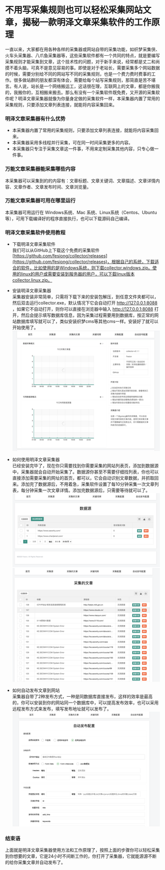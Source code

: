 # 不用写采集规则也可以轻松采集网站文章，揭秘一款明泽文章采集软件的工作原理

一直以来，大家都在用各种各样的采集器或网站自带的采集功能，如织梦采集侠、火车头采集器、八爪鱼采集器等，这些采集软件都有一个共同的特点，就是要编写采集规则才能采集到文章，这个技术性的问题，对于新手来说，经常都是丈二和尚摸不着头脑，可真不是意见容易的事。即使是对于老站长，需要采集多个网站数据的时候，需要分别给不同的网站写不同的采集规则，也是一个费力费时费事的工作。很多做站群的朋友都深有体会，需要给每个站写采集规则，那简直是苦不堪言。有人说，站长是一个网络搬运工，这话很在理，互联网上的文章，都是你搬我的，我搬你的，互相搬来搬去。那么有没有一个采集软件既免费，又开源的采集软件呢？明泽文章采集器就像为你量身定做的采集软件一样，本采集器内置了常用的采集规则，只要添加文章列表连接，就能将内容采集回来。

### 明泽文章采集器有什么优势
* 本采集器内置了常用的采集规则，只要添加文章列表连接，就能将内容采集回来。
* 本采集器采用多线程并行采集，可在同一时间采集更多的内容。
* 本采集器只专注于采集文章这一件事，不用来定制采集其他内容，只专心做一件事。

### 万能文章采集器能采集哪些内容
本采集器可以采集到的的内容有：文章标题、文章关键词、文章描述、文章详情内容、文章作者、文章发布时间、文章浏览量。

### 万能文章采集器可用在哪里运行
本采集器可用运行在 Windows系统、Mac 系统、Linux系统（Centos、Ubuntu等），可用下载编译好的程序直接执行，也可以下载源码自己编译。

### 明泽文章采集软件使用教程
* 下载明泽文章采集软件  
  我们可以从GitHub上下载这个免费的采集软件[https://github.com/fesiong/collector/releases](https://github.com/fesiong/collector/releases)，根据自己的系统，下载适合的软件，比如使用的是Windows系统，则下载collector.windows.zip。使用的linux的用户或需要安装到服务器的用户，可以下载linux版本collector.linux.zip。

* 安装明泽文章采集器  
  采集器安装非常简单，只需将下载下来的安装包解压，到任意文件夹都可以，然后双击运行collector.exe，默认情况下它会自动打开 http://127.0.0.1:8088 ，如果它不自动打开，则你可以直接在浏览器中输入 http://127.0.0.1:8088 打开，然后会提示填写数据库信息，因为采集过程需要用到数据库，按正常的网站数据库填写就可以了，类似安装织梦cms等其他cms一样。安装好了就可以开始使用了。
  ![首页](public/index.png)

* 如何使用明泽文章采集器  
  已经安装完毕了，现在你只需要找到你需要采集的网站列表页，添加到数据源中，采集器就会自动开始采集了。数据源你甚至不需要仔细找列表，你也可以直接添加需要采集的网址的首页，都可以，它会自动识别文章数据，并抓取回来。添加完了数据源后，不用着急，采集软件设置了每10分钟采集一次文章列表，每分钟采集一次文章详情。添加完数据源后，只需要等待就可以了。
  ![首页](public/source.png)
  ![首页](public/list.png)

* 如何自动发布文章到网站  
  采集器自带了2种发布方式，一种是同数据库直接发布，这样的效率是最高的，你可以安装到你的网站同一个数据库中，可以提高发布效率，也可以采用远程发布方式来发布，填写发布地址就可以发布了。
  ![首页](public/publish.png)

### 结束语
上面就是明泽文章采集器使用方法和工作原理了，按照上面的步骤你可以轻松采集到你想要的文章，它是24小时不间断工作的，你打开了采集器，它就能源源不断的给你采集文章并自动发布了。